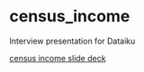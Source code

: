 # census_income
Interview presentation for Dataiku

[census income slide deck](https://docs.google.com/presentation/d/1CaE4SMud3tMJ--mB3_Pt50JjfTlBdy6BbCgtGdhH4_o/edit?usp=sharing)
